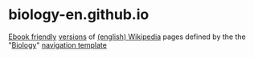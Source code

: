 # biology-en.github.io
[Ebook friendly](https://efpedia.github.io) [versions](biology-en.github.io) of [(english) Wikipedia](https://en.wikipedia.org/wiki/English_Wikipedia) pages defined by the the "[Biology](https://en.wikipedia.org/wiki/Template:Biology_nav)" [navigation template](https://en.wikipedia.org/wiki/Wikipedia:Navigation_template)
